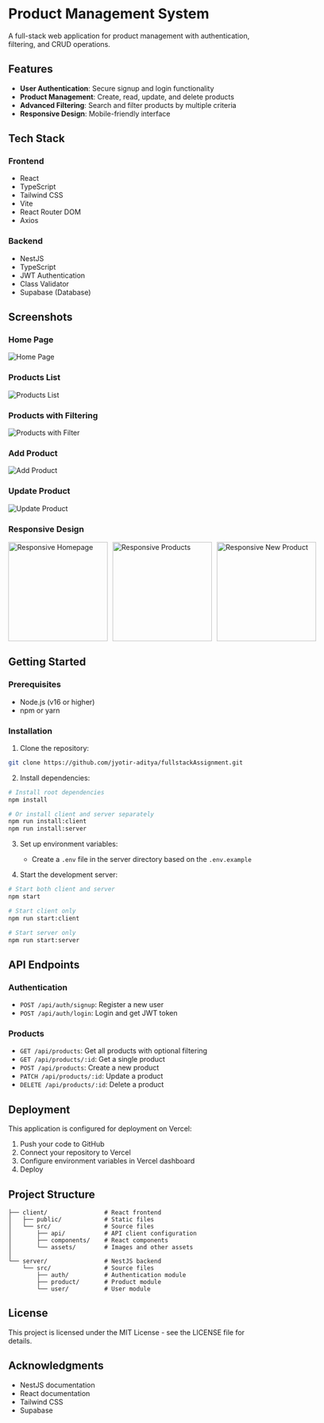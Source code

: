 # Product Management System

A full-stack web application for product management with authentication, filtering, and CRUD operations.

## Features

- **User Authentication**: Secure signup and login functionality
- **Product Management**: Create, read, update, and delete products
- **Advanced Filtering**: Search and filter products by multiple criteria
- **Responsive Design**: Mobile-friendly interface

## Tech Stack

### Frontend

- React
- TypeScript
- Tailwind CSS
- Vite
- React Router DOM
- Axios

### Backend

- NestJS
- TypeScript
- JWT Authentication
- Class Validator
- Supabase (Database)

## Screenshots

### Home Page

![Home Page](./screenshots/HomePage.png)

### Products List

![Products List](./screenshots/products.png)

### Products with Filtering

![Products with Filter](./screenshots/ProductsWithFilter.png)

### Add Product

![Add Product](./screenshots/addProduct.png)

### Update Product

![Update Product](./screenshots/UpdateProduct.png)

### Responsive Design

<div style="display: flex; gap: 10px;">
  <img src="./screenshots/responsiveHomepage.png" alt="Responsive Homepage" width="200"/>
  <img src="./screenshots/responsiveProducts.png" alt="Responsive Products" width="200"/>
  <img src="./screenshots/responsiveNewproduct.png" alt="Responsive New Product" width="200"/>
</div>

## Getting Started

### Prerequisites

- Node.js (v16 or higher)
- npm or yarn

### Installation

1. Clone the repository:

```bash
git clone https://github.com/jyotir-aditya/fullstackAssignment.git
```

2. Install dependencies:

```bash
# Install root dependencies
npm install

# Or install client and server separately
npm run install:client
npm run install:server
```

3. Set up environment variables:

   - Create a `.env` file in the server directory based on the `.env.example`

4. Start the development server:

```bash
# Start both client and server
npm start

# Start client only
npm run start:client

# Start server only
npm run start:server
```

## API Endpoints

### Authentication

- `POST /api/auth/signup`: Register a new user
- `POST /api/auth/login`: Login and get JWT token

### Products

- `GET /api/products`: Get all products with optional filtering
- `GET /api/products/:id`: Get a single product
- `POST /api/products`: Create a new product
- `PATCH /api/products/:id`: Update a product
- `DELETE /api/products/:id`: Delete a product

## Deployment

This application is configured for deployment on Vercel:

1. Push your code to GitHub
2. Connect your repository to Vercel
3. Configure environment variables in Vercel dashboard
4. Deploy

## Project Structure

```
├── client/                # React frontend
│   ├── public/            # Static files
│   └── src/               # Source files
│       ├── api/           # API client configuration
│       ├── components/    # React components
│       └── assets/        # Images and other assets
│
└── server/                # NestJS backend
    └── src/               # Source files
        ├── auth/          # Authentication module
        ├── product/       # Product module
        └── user/          # User module
```

## License

This project is licensed under the MIT License - see the LICENSE file for details.

## Acknowledgments

- NestJS documentation
- React documentation
- Tailwind CSS
- Supabase

